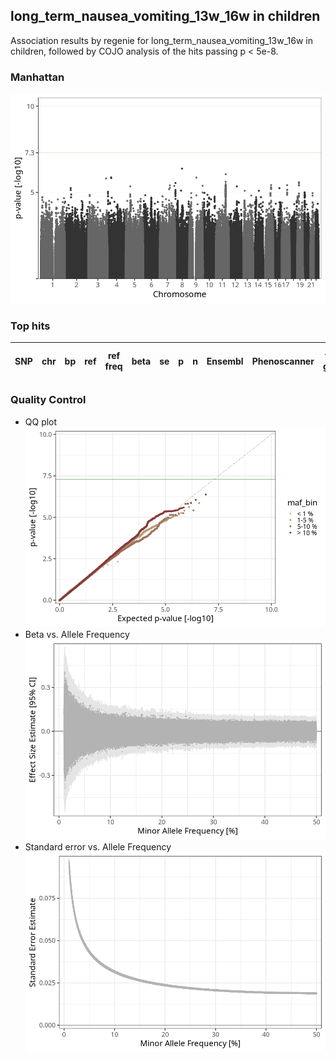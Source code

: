 ## long_term_nausea_vomiting_13w_16w in children
Association results by regenie for long_term_nausea_vomiting_13w_16w in children, followed by COJO analysis of the hits passing p < 5e-8.
### Manhattan
![](figures/pop_children_pheno_long_term_nausea_vomiting_13w_16w_mh.png)
### Top hits
| SNP | chr | bp | ref | ref freq | beta | se | p | n | Ensembl | Phenoscanner | freq geno | b joint | b joint se | p joint | ld r |
| --- | --- | -- | --- | -------- | ---- | -- | - | - | ------- | ------------ | --------- | ------- | ---------- | ------- | ---- |
### Quality Control
- QQ plot
![](figures/pop_children_pheno_long_term_nausea_vomiting_13w_16w_qq.png)
- Beta vs. Allele Frequency
![](figures/pop_children_pheno_long_term_nausea_vomiting_13w_16w_beta_af.png)
- Standard error vs. Allele Frequency
![](figures/pop_children_pheno_long_term_nausea_vomiting_13w_16w_se_af.png)
